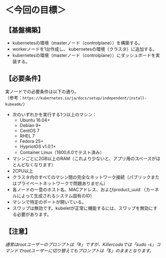 # ＜今回の目標＞

## 【基盤構築】  

- kubernetesの環境（masterノード（controlplane））を構築する。  
- workerノードを1台作成し、 kubernetesの環境（クラスタ）に追加する。  
- kubernetesの環境（masterノード（controlplane））にダッシュボードを実装する。  

## 【必要条件】

実ノードでの必要条件は以下の通り。  
（参考：`https://kubernetes.io/ja/docs/setup/independent/install-kubeadm/`）  

- 次のいずれかを実行する1つ以上のマシン：  
  - Ubuntu 16.04+  
  - Debian 9+  
  - CentOS 7  
  - RHEL 7  
  - Fedora 25+  
  - HypriotOS v1.0.1+  
  - Container Linux（1800.6.0でテスト済み）  
- マシンごとに2GB以上のRAM（これより少ないと、アプリ用のスペースがほとんどなくなります）  
- 2CPU以上  
- クラスタ内のすべてのマシン間の完全なネットワーク接続（パブリックまたはプライベートネットワークで問題ありません）  
- 各ノードの一意のホスト名、MACアドレス、およびproduct_uuid （カーネルによって生成されるシステム固有のID）  
- マシンで特定のポートが開いている。  
- スワップは無効です。kubeletが正常に機能するには、スワップを無効にする必要があります。  

## 【注意】

*通常はrootユーザーのプロンプトは「#」ですが、Killercodaでは「sudo -s」コマンドでrootユーザーに切り替えてもプロンプトは「$」のままとなります。*  
